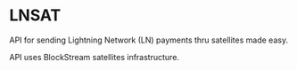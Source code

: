 # LNSAT
API for sending Lightning Network (LN) payments thru satellites made easy.

API uses BlockStream satellites infrastructure.
